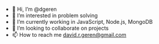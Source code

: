 - 👋 Hi, I’m @dgeren
- 👀 I’m interested in problem solving
- 🌱 I’m currently working in JavaScript, Node.js, MongoDB
- 💞️ I’m looking to collaborate on projects
- 📫 How to reach me david.r.geren@gmail.com
